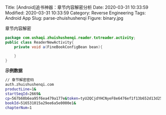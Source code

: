Title: [Android]追书神器：章节内容解密分析
Date: 2020-03-31 10:33:59
Modified: 2020-03-31 10:33:59
Category: Reverse Engineering
Tags: Android App
Slug: parse-zhuishushenqi
Figure: binary.jpg

章节内容解密
```java
package com.ushaqi.zhuishushenqi.reader.txtreader.activity;
public class ReaderNewActivity{
    private void a(FineBookConfigBean bean){

    }
}
```

**示例数据**

```bash
// 章节解密密码
auth.zhuishushenqi.com
productLine=1&
startSeqId=2669&
cp=567b60b6ea95f6ea479a177e&token=tyU2QCjdYHCNyeF8e6476ef1f13b652d13d25d2310eeca5f69e15570325cbac7fd0286494441df9829eb2de8a8b333a98f328b4ba39c4b5475118db133d1742945d11d88087f117c8a4227dce946dd92f13f914076840c97&
bookId=516531015a29ee6a5e0000e1&
chapterNum=1
```
